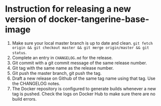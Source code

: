 # Instruction for releasing a new version of docker-tangerine-base-image

1. Make sure your local master branch is up to date and clean. `git fetch origin && git checkout master && git merge origin/master && git status`.
2. Complete an entry in `CHANGELOG.md` for the release.
3. Git commit with a git commit message of the same release number.
4. Git tag with the same name as the release number.
5. Git push the master branch, git push the tag.
6. Draft a new release on Github of the same tag name using that tag. Use the CHANGELOG notes.
7. The Docker repository is configured to generate builds whenever a new tag is pushed. Check the logs on Docker Hub to make sure there are no build errors.
